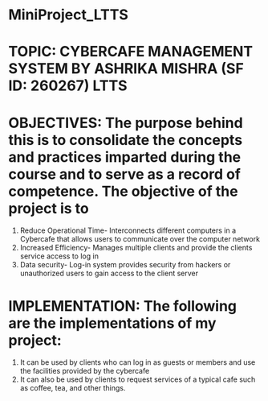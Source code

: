# MiniProject_LTTS
# TOPIC: CYBERCAFE MANAGEMENT SYSTEM BY ASHRIKA MISHRA (SF ID: 260267) LTTS
# OBJECTIVES: The purpose behind this is to consolidate the concepts and practices imparted during the course and to serve as a record of competence. The objective of the project is to
1. Reduce Operational Time- Interconnects different computers in a Cybercafe that allows users to communicate over the computer network
2. Increased Efficiency- Manages multiple clients and provide the clients service access to log in
3. Data security- Log-in system provides security from hackers or unauthorized users to gain access to the client server 
# IMPLEMENTATION: The following are the implementations of my project:
1. It can be used by clients who can log in as guests or members and use the facilities provided by the cybercafe
2. It can also be used by clients to request services of a typical cafe such as coffee, tea, and other things.
